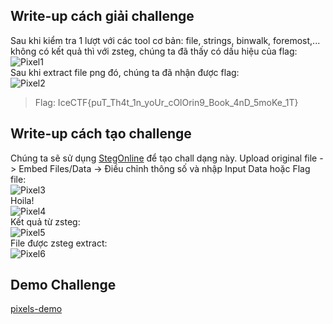 ## Write-up cách giải challenge
Sau khi kiểm tra 1 lượt với các tool cơ bản: file, strings, binwalk, foremost,... không có kết quả thì với zsteg, chúng ta đã thấy có dấu hiệu của flag:<br/>
![Pixel1](2.1.png)<br/>
Sau khi extract file png đó, chúng ta đã nhận được flag:<br/>
![Pixel2](2.2.png)<br/>
>Flag: IceCTF{puT_Th4t_1n_yoUr_cOlOrin9_Book_4nD_5moKe_1T}
## Write-up cách tạo challenge
Chúng ta sẽ sử dụng [StegOnline](https://github.com/Ge0rg3/StegOnline) để tạo chall dạng này.
Upload original file -> Embed Files/Data -> Điều chỉnh thông số và nhập Input Data hoặc Flag file:<br/>
![Pixel3](2.3.png)<br/>
Hoila!<br/>
![Pixel4](2.4.png)<br/>
Kết quả từ zsteg:<br/>
![Pixel5](2.5.png)<br/>
File được zsteg extract:<br/>
![Pixel6](2.6.png)<br/>
## Demo Challenge
[pixels-demo](pixels-demo.png)
